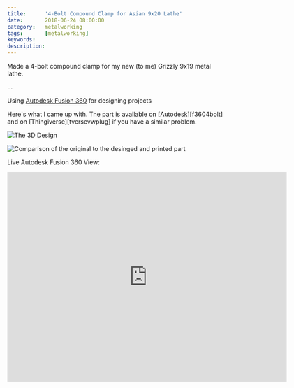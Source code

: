```yaml
---
title: 		'4-Bolt Compound Clamp for Asian 9x20 Lathe'
date: 		2018-06-24 08:00:00
category:	metalworking
tags: 		[metalworking]
keywords:
description:
---
```

Made a 4-bolt compound clamp for my new (to me) Grizzly 9x19 metal lathe.


...

Using [Autodesk Fusion 360][fusion360] for designing projects

Here's what I came up with. The part is available on [Autodesk][f3604bolt] and on [Thingiverse][tversevwplug] if you have a similar problem.

![The 3D Design]({{site.baseurl}}/assets/london-roadster/vwplug-stl.jpg)

![Comparison of the original to the desinged and printed part]({{site.baseurl}}/assets/london-roadster/vwplug-comparison.jpg)

Live Autodesk Fusion 360 View:
<iframe src="https://myhub.autodesk360.com/ue28706c8/shares/public/SH7f1edQT22b515c761ea6ab23fcd0759a20?mode=embed" width="640" height="480" allowfullscreen="true" webkitallowfullscreen="true" mozallowfullscreen="true"  frameborder="0"></iframe>

 [fusion360]: https://www.autodesk.com/products/fusion-360/overview
 [f360vwplug]: https://a360.co/2IsMZt2


